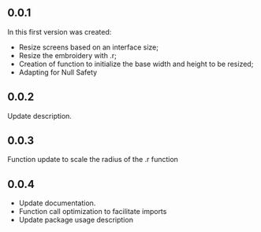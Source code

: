 ## 0.0.1

In this first version was created:
- Resize screens based on an interface size;
- Resize the embroidery with .r;
- Creation of function to initialize the base width and height to be resized;
- Adapting for Null Safety

## 0.0.2

Update description.

## 0.0.3

Function update to scale the radius of the .r function 

## 0.0.4

- Update documentation.
- Function call optimization to facilitate imports
- Update package usage description
